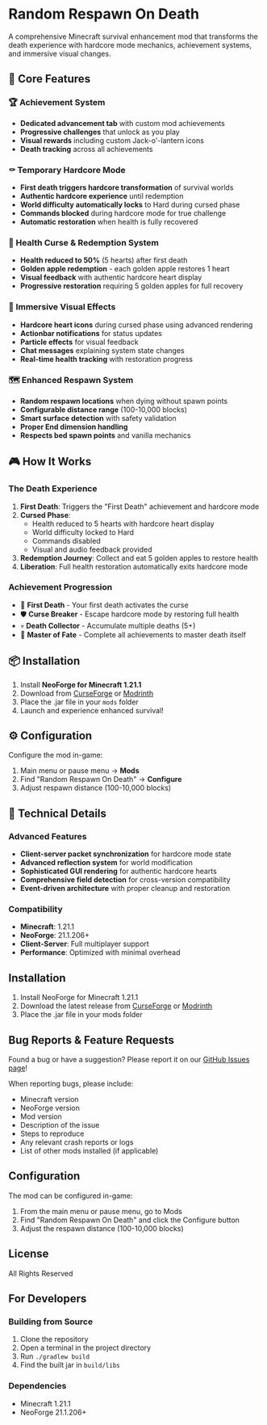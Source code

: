 # Random Respawn On Death

A comprehensive Minecraft survival enhancement mod that transforms the death experience with hardcore mode mechanics, achievement systems, and immersive visual changes.

## 🎯 Core Features

### 🏆 Achievement System
- **Dedicated advancement tab** with custom mod achievements
- **Progressive challenges** that unlock as you play
- **Visual rewards** including custom Jack-o'-lantern icons
- **Death tracking** across all achievements

### ⚰️ Temporary Hardcore Mode
- **First death triggers hardcore transformation** of survival worlds
- **Authentic hardcore experience** until redemption
- **World difficulty automatically locks** to Hard during cursed phase
- **Commands blocked** during hardcore mode for true challenge
- **Automatic restoration** when health is fully recovered

### 💖 Health Curse & Redemption System
- **Health reduced to 50%** (5 hearts) after first death
- **Golden apple redemption** - each golden apple restores 1 heart
- **Visual feedback** with authentic hardcore heart display
- **Progressive restoration** requiring 5 golden apples for full recovery

### 🎨 Immersive Visual Effects
- **Hardcore heart icons** during cursed phase using advanced rendering
- **Actionbar notifications** for status updates
- **Particle effects** for visual feedback
- **Chat messages** explaining system state changes
- **Real-time health tracking** with restoration progress

### 🗺️ Enhanced Respawn System
- **Random respawn locations** when dying without spawn points
- **Configurable distance range** (100-10,000 blocks)
- **Smart surface detection** with safety validation
- **Proper End dimension handling**
- **Respects bed spawn points** and vanilla mechanics

## 🎮 How It Works

### The Death Experience
1. **First Death**: Triggers the "First Death" achievement and hardcore mode
2. **Cursed Phase**: 
   - Health reduced to 5 hearts with hardcore heart display
   - World difficulty locked to Hard
   - Commands disabled
   - Visual and audio feedback provided
3. **Redemption Journey**: Collect and eat 5 golden apples to restore health
4. **Liberation**: Full health restoration automatically exits hardcore mode

### Achievement Progression
- 🎃 **First Death** - Your first death activates the curse
- 🛡️ **Curse Breaker** - Escape hardcore mode by restoring full health  
- 💀 **Death Collector** - Accumulate multiple deaths (5+)
- 👑 **Master of Fate** - Complete all achievements to master death itself

## 📦 Installation

1. Install **NeoForge for Minecraft 1.21.1**
2. Download from [CurseForge](https://www.curseforge.com/minecraft/mc-mods/random-respawn-on-death-neoforge-forge-quilt) or [Modrinth](https://modrinth.com/mod/random-respawn-on-death)
3. Place the .jar file in your `mods` folder
4. Launch and experience enhanced survival!

## ⚙️ Configuration

Configure the mod in-game:
1. Main menu or pause menu → **Mods**
2. Find "Random Respawn On Death" → **Configure**
3. Adjust respawn distance (100-10,000 blocks)

## 🔧 Technical Details

### Advanced Features
- **Client-server packet synchronization** for hardcore mode state
- **Advanced reflection system** for world modification
- **Sophisticated GUI rendering** for authentic hardcore hearts
- **Comprehensive field detection** for cross-version compatibility
- **Event-driven architecture** with proper cleanup and restoration

### Compatibility
- **Minecraft**: 1.21.1
- **NeoForge**: 21.1.206+
- **Client-Server**: Full multiplayer support
- **Performance**: Optimized with minimal overhead

## Installation

1. Install NeoForge for Minecraft 1.21.1
2. Download the latest release from [CurseForge](https://www.curseforge.com/minecraft/mc-mods/random-respawn-on-death-neoforge-forge-quilt) or [Modrinth](https://modrinth.com/mod/random-respawn-on-death)
3. Place the .jar file in your mods folder

## Bug Reports & Feature Requests

Found a bug or have a suggestion? Please report it on our [GitHub Issues page](https://github.com/TheeMrCheeky/random-respawn-on-death/issues)!

When reporting bugs, please include:
- Minecraft version
- NeoForge version
- Mod version
- Description of the issue
- Steps to reproduce
- Any relevant crash reports or logs
- List of other mods installed (if applicable)

## Configuration

The mod can be configured in-game:

1. From the main menu or pause menu, go to Mods
2. Find "Random Respawn On Death" and click the Configure button
3. Adjust the respawn distance (100-10,000 blocks)

## License

All Rights Reserved

## For Developers

### Building from Source

1. Clone the repository
2. Open a terminal in the project directory
3. Run `./gradlew build`
4. Find the built jar in `build/libs`

### Dependencies

- Minecraft 1.21.1
- NeoForge 21.1.206+
